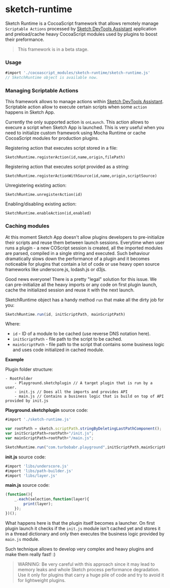 sketch-runtime
==============

Sketch Runtime is a CocoaScript framework that allows remotely manage `Scriptable Actions` processed by [Sketch DevTools Assistant](https://github.com/turbobabr/sketch-devtools-assistant) application and preload/cache heavy CocoaScript modules used by plugins to boost their preformance.

> This framework is in a beta stage.

### Usage

```JavaScript
#import './cocoascript_modules/sketch-runtime/sketch-runtime.js'
// SketchRuntime object is available now.
```

### Managing Scriptable Actions

This framework allows to manage actions within [Sketch DevTools Assistant](https://github.com/turbobabr/sketch-devtools-assistant). Scriptable action allow to execute certain scripts when some `action` happens in Sketch App.

Currently the only supported action is `onLaunch`. This action allows to execure a script when Sketch App is launched. This is very useful when you need to initialize custom framework using Mocha Runtime or cache CocoaScript modules for production plugins.

Registering action that executes script stored in a file:
```
SketchRuntime.registerAction(id,name,origin,filePath)
```

Registering action that executes script provided as a string:
```
SketchRuntime.registerActionWithSource(id,name,origin,scriptSource)
```

Unregistering existing action:
```
SketchRuntime.unregisterAction(id)
```

Enabling/disabling existing action:
```
SketchRuntime.enableAction(id,enabled)
```

### Caching modules

At this moment Sketch App doesn't allow plugins developers to pre-initialize their scripts and reuse them between launch sessions. 
Everytime when user runs a plugin - a new COScript session is created, all the imported modules are parsed, compiled in a single string and executed. Such behaviour dramatically slows down the performance of a plugin and it becomes noticeable for plugins that contain a lot of code or use heavy open source frameworks like underscore.js, lodash.js or d3js.

Good news everyone! There is a pretty "legal" solution for this issue. We can pre-initialize all the heavy imports or any code on first plugin launch, cache the initialized session and reuse it with the next launch.

SketchRuntime object has a handy method `run` that make all the dirty job for you:
```JavaScript
SketchRuntime.run(id, initScriptPath, mainScriptPath)
```
Where:
- `id` - ID of a module to be cached (use reverse DNS notation here).
- `initScriptPath` - file path to the script to be cached.
- `mainScriptPath` - file path to the script that contains some business logic and uses code initialized in cached module.

**Example**
 
Plugin folder structure:
```
- RootFolder
    - Playground.sketchplugin // A target plugin that is run by a user.
    - init.js // Does all the imports and provides API
    - main.js // Contains a business logic that is build on top of API provided by init.js
```

**Playground.sketchplugin** source code:
```JavaScript
#import './sketch-runtime.js'

var rootPath = sketch.scriptPath.stringByDeletingLastPathComponent();
var initScriptPath=rootPath+"/init.js";
var mainScriptPath=rootPath+"/main.js";

SketchRuntime.run("com.turbobabr.playground",initScriptPath,mainScriptPath);
```

**init.js** source code:
```JavaScript
#import 'libs/underscore.js'
#import 'libs/path-builder.js'
#import 'libs/layer.js'
```

**main.js** source code:
```JavaScript
(function(){
    _.each(selection,function(layer){
        print(layer);
    });
})();
```
What happens here is that the plugin itself becomes a launcher. On first plugin launch it checks if the `init.js` module isn't cached yet and stores it in a thread dictionary and only then executes the business logic provided by `main.js` module.

Such technique allows to develop very complex and heavy plugins and make them really fast! :)

> WARNING: Be very careful with this approach since it may lead to memory leaks and whole Sketch process performance degradation. Use it only for plugins that carry a huge pile of code and try to avoid it for lightweight plugins.

